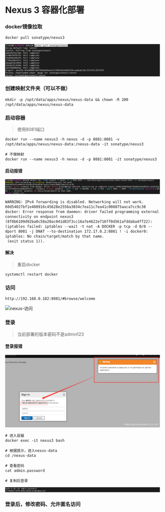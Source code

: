 # Nexus 3 容器化部署

### docker镜像拉取
```shell
docker pull sonatype/nexus3
```
![docker镜像拉取](../resource/nexus/nexus-docker镜像拉取.png)

### 创建映射文件夹（可以不做）
```shell
mkdir -p /opt/data/apps/nexus/nexus-data && chown -R 200 /opt/data/apps/nexus/nexus-data
```

### 启动容器
> 使用8081端口
```shell
docker run --name nexus3 -h nexus -d -p 8081:8081 -v /opt/data/apps/nexus/nexus-data:/nexus-data -it sonatype/nexus3

# 不做映射
docker run --name nexus3 -h nexus -d -p 8081:8081 -it sonatype/nexus3
```
#### 启动报错
![docker容器启动失败](../resource/nexus/nexus-docker容器启动失败.png)
```shell
WARNING: IPv4 forwarding is disabled. Networking will not work.
60d54027bf1e408916c45628e2556a3034c7ea11c7ea41c008875aaca7cc9c38
docker: Error response from daemon: driver failed programming external connectivity on endpoint nexus3 (8f0b6109d92ba0c58a20ac041d83f3cc16a7e4622e716ff0d561afddaba4ff22):  (iptables failed: iptables --wait -t nat -A DOCKER -p tcp -d 0/0 --dport 8081 -j DNAT --to-destination 172.17.0.2:8081 ! -i docker0: iptables: No chain/target/match by that name.
 (exit status 1)).
```
#### 解决
> 重启docker
```shell
systemctl restart docker
```

### 访问
```shell
http://192.168.0.182:8081/#browse/welcome
```
![nexus-访问](../resource/nexus/nexus-访问.png)


### 登录
> 当前部署的版本密码不是admin123
#### 登录报错
![nexus-登录报错](../resource/nexus/nexus-登录报错.png)
```shell
# 进入容器
docker exec -it nexus3 bash

# 根据提示，进入nexus-data
cd /nexus-data

# 查看密码
cat admin.password

# 复制后登录
```
![nexus-登录报错](../resource/nexus/nexus-查看密码.png)

### 登录后，修改密码、允许匿名访问
